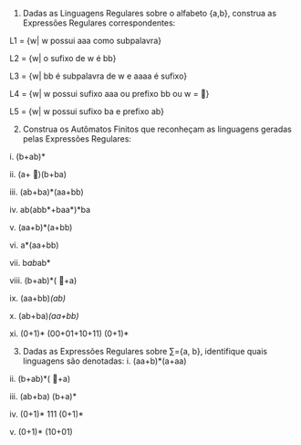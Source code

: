 1. Dadas as Linguagens Regulares sobre o alfabeto {a,b}, construa as Expressões Regulares
correspondentes:


L1 = {w| w possui aaa como subpalavra}

L2 = {w| o sufixo de w é bb}

L3 = {w| bb é subpalavra de w e aaaa é sufixo}

L4 = {w| w possui sufixo aaa ou prefixo bb ou w = }

L5 = {w| w possui sufixo ba e prefixo ab}

2. Construa os Autômatos Finitos que reconheçam as linguagens geradas pelas Expressões Regulares:

i. (b+ab)*

ii. (a+ )(b+ba)

iii. (ab+ba)*(aa+bb)

iv. ab(abb*+baa*)*ba

v. (aa+b)*(a+bb)

vi. a*(aa+bb)

vii. b*ab*ab*

viii. (b+ab)*( +a)

ix. (aa+bb)*(ab)*

x. (ab+ba)*(aa+bb)*

xi. (0+1)* (00+01+10+11) (0+1)*

3. Dadas as Expressões Regulares sobre ∑={a, b}, identifique quais linguagens são denotadas:
i. (aa+b)*(a+aa)

ii. (b+ab)*( +a)

iii. (ab+ba) (b+a)*

iv. (0+1)* 111 (0+1)*

v. (0+1)* (10+01)
